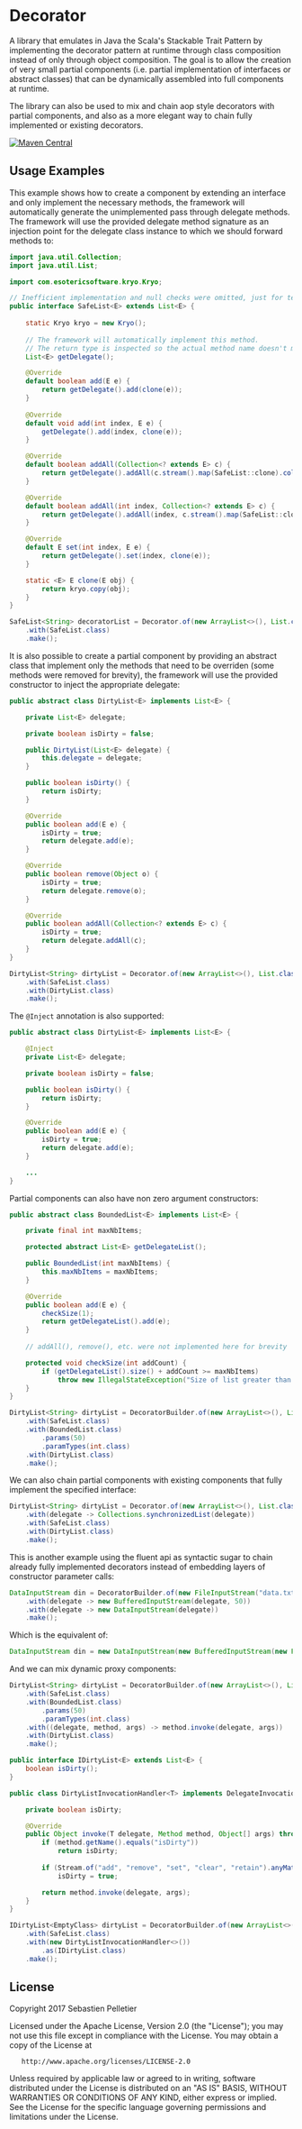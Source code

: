 # Decorator

A library that emulates in Java the Scala's Stackable Trait Pattern by implementing the decorator pattern at runtime through class composition instead of only through object composition. The goal is to allow the creation of very small partial components (i.e. partial implementation of interfaces or abstract classes) that can be dynamically assembled into full components at runtime.

The library can also be used to mix and chain aop style decorators with partial components, and also as a more elegant way to chain fully implemented or existing decorators.

[![Maven Central](https://maven-badges.herokuapp.com/maven-central/io.github.pellse/decorator/badge.svg)](https://maven-badges.herokuapp.com/maven-central/io.github.pellse/decorator)

## Usage Examples

This example shows how to create a component by extending an interface and only implement the necessary methods, the framework will  automatically generate the unimplemented pass through delegate methods. The framework will use the provided delegate method signature as an injection point for the delegate class instance to which we should forward methods to:
```java
import java.util.Collection;
import java.util.List;

import com.esotericsoftware.kryo.Kryo;

// Inefficient implementation and null checks were omitted, just for testing purpose
public interface SafeList<E> extends List<E> {
	
	static Kryo kryo = new Kryo();
	
	// The framework will automatically implement this method.
	// The return type is inspected so the actual method name doesn't matter.
	List<E> getDelegate();

	@Override
	default boolean add(E e) {
		return getDelegate().add(clone(e));
	}
	
	@Override
	default void add(int index, E e) {
		getDelegate().add(index, clone(e));
	}

	@Override
	default boolean addAll(Collection<? extends E> c) {
		return getDelegate().addAll(c.stream().map(SafeList::clone).collect(toList()));
	}

	@Override
	default boolean addAll(int index, Collection<? extends E> c) {
		return getDelegate().addAll(index, c.stream().map(SafeList::clone).collect(toList()));
	}

	@Override
	default E set(int index, E e) {
		return getDelegate().set(index, clone(e));
	}

	static <E> E clone(E obj) {
		return kryo.copy(obj);
	}
}

SafeList<String> decoratorList = Decorator.of(new ArrayList<>(), List.class)
	.with(SafeList.class)
	.make();
```

It is also possible to create a partial component by providing an abstract class that implement only the methods that need to be overriden (some methods were removed for brevity), the framework will use the provided constructor to inject the appropriate delegate:
```java
public abstract class DirtyList<E> implements List<E> {

	private List<E> delegate;

	private boolean isDirty = false;

	public DirtyList(List<E> delegate) {
		this.delegate = delegate;
	}

	public boolean isDirty() {
		return isDirty;
	}

	@Override
	public boolean add(E e) {
		isDirty = true;
		return delegate.add(e);
	}

	@Override
	public boolean remove(Object o) {
		isDirty = true;
		return delegate.remove(o);
	}

	@Override
	public boolean addAll(Collection<? extends E> c) {
		isDirty = true;
		return delegate.addAll(c);
	}
}

DirtyList<String> dirtyList = Decorator.of(new ArrayList<>(), List.class)
	.with(SafeList.class)
	.with(DirtyList.class)
	.make();
```

The `@Inject` annotation is also supported:
```java
public abstract class DirtyList<E> implements List<E> {

	@Inject
	private List<E> delegate;

	private boolean isDirty = false;

	public boolean isDirty() {
		return isDirty;
	}

	@Override
	public boolean add(E e) {
		isDirty = true;
		return delegate.add(e);
	}

	...
}
```

Partial components can also have non zero argument constructors:
```java
public abstract class BoundedList<E> implements List<E> {

	private final int maxNbItems;

	protected abstract List<E> getDelegateList();

	public BoundedList(int maxNbItems) {
		this.maxNbItems = maxNbItems;
	}

	@Override
	public boolean add(E e) {
		checkSize(1);
		return getDelegateList().add(e);
	}
	
	// addAll(), remove(), etc. were not implemented here for brevity

	protected void checkSize(int addCount) {
		if (getDelegateList().size() + addCount >= maxNbItems)
			throw new IllegalStateException("Size of list greater than maxNbItems (" + maxNbItems + ")");
	}
}

DirtyList<String> dirtyList = DecoratorBuilder.of(new ArrayList<>(), List.class)
	.with(SafeList.class)
	.with(BoundedList.class)
		.params(50)
		.paramTypes(int.class)
	.with(DirtyList.class)
	.make();
```

We can also chain partial components with existing components that fully implement the specified interface:
```java
DirtyList<String> dirtyList = Decorator.of(new ArrayList<>(), List.class)
	.with(delegate -> Collections.synchronizedList(delegate))
	.with(SafeList.class)
	.with(DirtyList.class)
	.make();
```

This is another example using the fluent api as syntactic sugar to chain already fully implemented decorators instead of embedding layers of constructor parameter calls:
```java
DataInputStream din = DecoratorBuilder.of(new FileInputStream("data.txt"), InputStream.class)
	.with(delegate -> new BufferedInputStream(delegate, 50))
	.with(delegate -> new DataInputStream(delegate))
	.make();
```
Which is the equivalent of:
```java
DataInputStream din = new DataInputStream(new BufferedInputStream(new FileInputStream("data.txt"), 50));
```

And we can mix dynamic proxy components:
```java
DirtyList<String> dirtyList = DecoratorBuilder.of(new ArrayList<>(), List.class)
	.with(SafeList.class)
	.with(BoundedList.class)
		.params(50)
		.paramTypes(int.class)
	.with((delegate, method, args) -> method.invoke(delegate, args))
	.with(DirtyList.class)
	.make();
```

```java
public interface IDirtyList<E> extends List<E> {
	boolean isDirty();
}

public class DirtyListInvocationHandler<T> implements DelegateInvocationHandler<T> {

	private boolean isDirty;

	@Override
	public Object invoke(T delegate, Method method, Object[] args) throws Throwable {
		if (method.getName().equals("isDirty"))
			return isDirty;
			
		if (Stream.of("add", "remove", "set", "clear", "retain").anyMatch(s -> method.getName().startsWith(s)))
			isDirty = true;

		return method.invoke(delegate, args);
	}
}

IDirtyList<EmptyClass> dirtyList = DecoratorBuilder.of(new ArrayList<>(), List.class)
	.with(SafeList.class)
	.with(new DirtyListInvocationHandler<>())
		.as(IDirtyList.class)
	.make();
```

## License

Copyright 2017 Sebastien Pelletier

   Licensed under the Apache License, Version 2.0 (the "License");
   you may not use this file except in compliance with the License.
   You may obtain a copy of the License at

       http://www.apache.org/licenses/LICENSE-2.0

   Unless required by applicable law or agreed to in writing, software
   distributed under the License is distributed on an "AS IS" BASIS,
   WITHOUT WARRANTIES OR CONDITIONS OF ANY KIND, either express or implied.
   See the License for the specific language governing permissions and
   limitations under the License.
